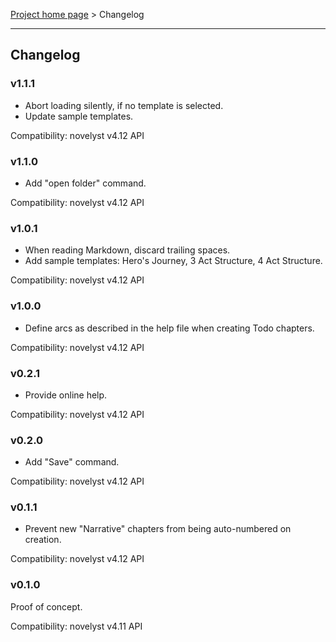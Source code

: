 [Project home page](index) > Changelog

------------------------------------------------------------------------

## Changelog


### v1.1.1 

- Abort loading silently, if no template is selected.
- Update sample templates.

Compatibility: novelyst v4.12 API

### v1.1.0 

- Add "open folder" command.

Compatibility: novelyst v4.12 API

### v1.0.1 

- When reading Markdown, discard trailing spaces.
- Add sample templates: Hero's Journey, 3 Act Structure, 4 Act Structure.

Compatibility: novelyst v4.12 API

### v1.0.0 

- Define arcs as described in the help file when creating Todo chapters.

Compatibility: novelyst v4.12 API

### v0.2.1 

- Provide online help.

Compatibility: novelyst v4.12 API

### v0.2.0 

- Add "Save" command.

Compatibility: novelyst v4.12 API

### v0.1.1 

- Prevent new "Narrative" chapters from being auto-numbered on creation.

Compatibility: novelyst v4.12 API

### v0.1.0 

Proof of concept. 

Compatibility: novelyst v4.11 API
